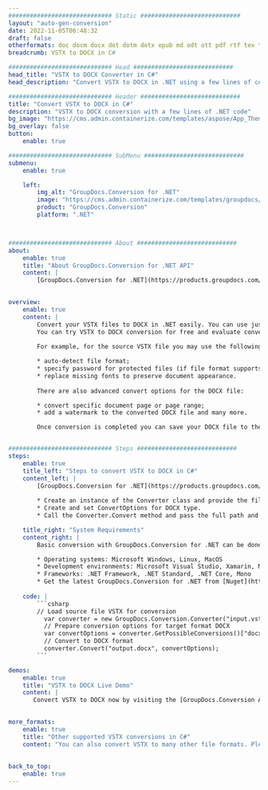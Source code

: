 ```yaml
---
############################# Static ############################
layout: "auto-gen-conversion"
date: 2022-11-05T06:48:32
draft: false
otherformats: doc docm docx dot dotm dotx epub md odt ott pdf rtf tex txt vdx vsdm vsdx vssm vssx vstm vstx vsx vtx xps
breadcrumb: VSTX to DOCX in C#

############################# Head ############################
head_title: "VSTX to DOCX Converter in C#"
head_description: "Convert VSTX to DOCX in .NET using a few lines of code. Use the GroupDocs Document Conversion API to convert over 160 file formats."

############################# Header ############################
title: "Convert VSTX to DOCX in C#"
description: "VSTX to DOCX conversion with a few lines of .NET code"
bg_image: "https://cms.admin.containerize.com/templates/aspose/App_Themes/V3/images/bg/header1.png"
bg_overlay: false
button:
    enable: true

############################# SubMenu ############################
submenu:
    enable: true

    left:
        img_alt: "GroupDocs.Conversion for .NET"
        image: "https://cms.admin.containerize.com/templates/groupdocs/images/product-logos/90x90-noborder/groupdocs-conversion-net.png"
        product: "GroupDocs.Conversion"
        platform: ".NET"



############################# About ############################
about:
    enable: true
    title: "About GroupDocs.Conversion for .NET API"
    content: |
        [GroupDocs.Conversion for .NET](https://products.groupdocs.com/conversion/net/) can be used to convert Microsoft Word, Excel, PowerPoint, PDF, Visio and other formats. GroupDocs.Conversion is a standalone API that is suitable for back-end and internal systems where high performance is required. It does not depend on any software such as Microsoft or Open Office.
    

overview:
    enable: true
    content: |
        Convert your VSTX files to DOCX in .NET easily. You can use just a couple of C# code lines in any platform of your choice like - Windows, Linux, macOS.
        You can try VSTX to DOCX conversion for free and evaluate conversion results quality.  Along with simple file conversion scenarios you can try more advanced options for loading source VSTX file and for saving output DOCX result. 
        
        For example, for the source VSTX file you may use the following load options:

        * auto-detect file format;
        * specify password for protected files (if file format supports it);
        * replace missing fonts to preserve document appearance.
        
        There are also advanced convert options for the DOCX file:

        * convert specific document page or page range;
        * add a watermark to the converted DOCX file and many more.

        Once conversion is completed you can save your DOCX file to the local file path or any third-party storage like FTP, Amazon S3, Google Drive, Dropbox etc. Please note - to convert VSTX to DOCX there is no need for any additional software installed - like MS Office, Open Office, Adobe Acrobat Reader etc.


############################# Steps ############################
steps:
    enable: true
    title_left: "Steps to convert VSTX to DOCX in C#"
    content_left: |
        [GroupDocs.Conversion for .NET](https://products.groupdocs.com/conversion/net/) makes it easy for developers to convert a VSTX file to DOCX with a few lines of code.
        
        * Create an instance of the Converter class and provide the file VSTX with the full path
        * Create and set ConvertOptions for DOCX type.
        * Call the Converter.Convert method and pass the full path and format (DOCX) as a parameter

    title_right: "System Requirements"
    content_right: |
        Basic conversion with GroupDocs.Conversion for .NET can be done in just a few simple steps. Our APIs are supported on all major platforms and operating systems. Before executing the code below, make sure you have the following prerequisites installed on your system.

        * Operating systems: Microsoft Windows, Linux, MacOS
        * Development environments: Microsoft Visual Studio, Xamarin, MonoDevelop
        * Frameworks: .NET Framework, .NET Standard, .NET Core, Mono
        * Get the latest GroupDocs.Conversion for .NET from [Nuget](https://www.nuget.org/packages/groupdocs.conversion)
         
    code: |
        ```csharp    
        // Load source file VSTX for conversion
          var converter = new GroupDocs.Conversion.Converter("input.vstx");
          // Prepare conversion options for target format DOCX
          var convertOptions = converter.GetPossibleConversions()["docx"].ConvertOptions;
          // Convert to DOCX format
          converter.Convert("output.docx", convertOptions);
        ```

demos:
    enable: true
    title: "VSTX to DOCX Live Demo"
    content: |
       Convert VSTX to DOCX now by visiting the [GroupDocs.Conversion App](https://products.groupdocs.app/conversion/family) website. Online demo has the following advantages
          

more_formats:
    enable: true
    title: "Other supported VSTX conversions in C#"
    content: "You can also convert VSTX to many other file formats. Please see the list below."
       
       
back_to_top:
    enable: true
---
```


